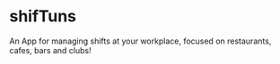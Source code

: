 # shifTuns
An App for managing shifts at your workplace, focused on restaurants, cafes, bars and clubs!

